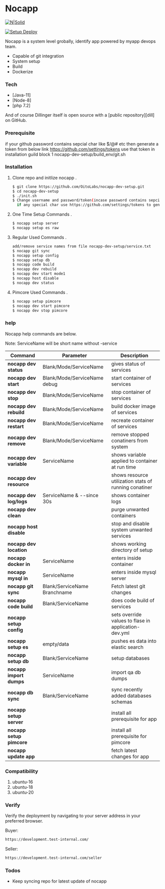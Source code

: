 # Nocapp

[![N|Solid](https://qa-static-content.s3-ap-southeast-1.amazonaws.com/email/logo_email_v6.png)](https://development.test-internal.com)

[![Setup Deploy](https://travis-ci.org/joemccann/dillinger.svg?branch=master)](https://travis-ci.org/joemccann/dillinger)

Nocapp is a system level grobally, identify app powered by myapp devops team.

  - Capable of git integration
  - System setup
  - Build
  - Dockerize 

### Tech

* [Java-11] 
* [Node-8]
* [php 7.2]


And of course Dillinger itself is open source with a [public repository][dill]
 on GitHub.
### Prerequisite
if your github password contains sepcial char like $/@# etc then generate a token from below link 
https://github.com/settings/tokens
use that token in installation guild block 1 nocapp-dev-setup/build_env/git.sh
### Installation

1. Clone repo and initlize nocapp .

    ```sh
    $ git clone https://github.com/OitoLabs/nocapp-dev-setup.git
    $ cd nocapp-dev-setup
    $ ./init.sh 
    $ Change username and password/token(incase password contains sepcial char) in nocapp-dev-setup/build_env/git.sh
      if any special char use https://github.com/settings/tokens to generate git token and use that as password in nocapp-dev-setup/build_env/git.sh
    ```
2. One Time Setup Commands .

    ```sh
    $ nocapp setup server
    $ nocapp setup es raw
    ```
3. Regular Used Commands .

    ```sh
    add/remove service names from file nocapp-dev-setup/service.txt
    $ nocapp git sync
    $ nocapp setup config 
    $ nocapp setup db
    $ nocapp code build
    $ nocapp dev rebuild
    $ nocapp dev start mode1
    $ nocapp host disable 
    $ nocapp dev status
    ```    
4. Pimcore Used Commands .

    ```sh
    $ nocapp setup pimcore
    $ nocapp dev start pimcore
    $ nocapp dev stop pimcore 
    ```    
### help

Nocapp help commands are below.

Note: ServiceName will be short name without -service

| Command | Parameter | Description |
| ------ | ------ | ------ |
| **nocapp dev status** | Blank/Mode/ServiceName | gives status of services |
| **nocapp dev start**  | Blank/Mode/ServiceName debug <debug-port> | start container of services |
| **nocapp dev stop** | Blank/Mode/ServiceName | stop container of services |
| **nocapp dev rebuild** | Blank/Mode/ServiceName | build docker image of services |
| **nocapp dev restart** | Blank/Mode/ServiceName | recreate container of services |
| **nocapp dev remove** | Blank/Mode/ServiceName | remove stopped conatiners from system |
| **nocapp dev variable** | ServiceName | shows variable applied to container at run time |
| **nocapp dev resource** |  | shows resource utilization stats of running conatiner |
| **nocapp dev log/logs** | ServiceName & --since 30s | shows container logs |
| **nocapp dev clean** | | purge unwanted containers |
| **nocapp host disable** | | stop and disable system unwanted services |
| **nocapp dev location** | | shows working directory of setup |
| **nocapp docker in** | ServiceName | enters inside container |
| **nocapp mysql in** | ServiceName | enters inside mysql server |
| **nocapp git sync** | Blank/ServiceName Branchname | Fetch latest git changes |
| **nocapp code build** | Blank/ServiceName | does code build of services |
| **nocapp setup config** |  | sets override values to flase in application-dev.yml |
| **nocapp setup es** | empty/data| pushes es data into elastic search |
| **nocapp setup db** |  Blank/ServiceName  | setup databases |
| **nocapp import dumps** |  ServiceName  | import qa db dumps |
| **nocapp db sync** |  Blank/ServiceName  | sync recently added databases schemas |
| **nocapp setup server** |  | install all prerequisite for app |
| **nocapp setup pimcore** |  | install all prerequisite for pimcore |
| **nocapp update app** |  | fetch latest changes for app |


### Compatibility
1. ubuntu-16
2. ubuntu-18
2. ubuntu-20

### Verify
Verify the deployment by navigating to your server address in your preferred browser.

Buyer: 
```sh
https://development.test-internal.com/
```

Seller: 
```sh
https://development.test-internal.com/seller
```

### Todos

 - Keep syncing repo for latest update of nocapp

